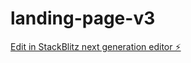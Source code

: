 # landing-page-v3

[Edit in StackBlitz next generation editor ⚡️](https://stackblitz.com/~/github.com/consciousgains/landing-page-v3)